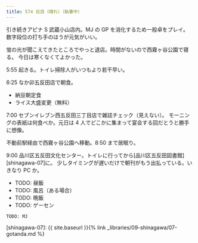 ```yaml
---
title: 574 日目（晴れ）（執筆中）
---
```


引き続きアピナ S 武蔵小山店内。MJ の GP を消化するため一般卓をプレイ。
数字段位の打ち手のほうが元気がいい。

蛍の光が聞こえてきたところでやっと退店。時間がないので西霧ヶ谷公園で寝る。
今日は寒くなくてよかった。

5:55 起きる。トイレ掃除人がいつもより若干早い。

6:25 なか卯五反田店で朝食。
* 納豆朝定食
* ライス大盛変更（無料）

7:00 セブンイレブン西五反田三丁目店で雑誌チェック（見えない）。
モーニングの表紙は何食べか。元日は 4 人でどこかに集まって宴会する回だとうと勝手に想像。

不動前駅経由で西霧ヶ谷公園へ移動。8:50 まで居眠り。

9:00 品川区五反田文化センター。トイレに行ってから[品川区五反田図書館][shinagawa-07]に。
少しタイミングが遅いだけで朝刊がもう出払っている。いきなり PC か。

* TODO: 昼飯
* TODO: 風呂（ある場合）
* TODO: 晩飯
* TODO: ゲーセン

```text
TODO: MJ
```

[shinagawa-07]: {{ site.baseurl }}{% link _libraries/09-shinagawa/07-gotanda.md %}
